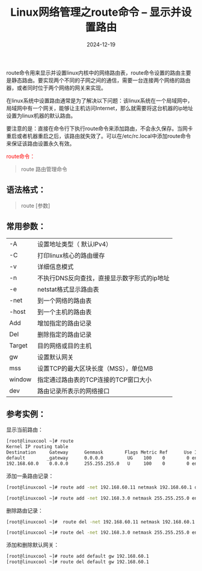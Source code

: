 ﻿---
title: Linux网络管理之route命令 – 显示并设置路由
icon: circle-info
order: 1
category:
  - Linux
tag:
  - Linux
  - 运维
pageview: false
date: 2024-12-19
comment: false
breadcrumb: false
---

route命令用来显示并设置linux内核中的网络路由表，route命令设置的路由主要是静态路由。要实现两个不同的子网之间的通信，需要一台连接两个网络的路由器，或者同时位于两个网络的网关来实现。

在linux系统中设置路由通常是为了解决以下问题：该linux系统在一个局域网中，局域网中有一个网关，能够让主机访问Internet，那么就需要将这台机器的ip地址设置为linux机器的默认路由。

要注意的是：直接在命令行下执行route命令来添加路由，不会永久保存。当网卡重启或者机器重启之后，该路由就失效了。可以在/etc/rc.local中添加route命令来保证该路由设置永久有效。

<font color=red>route命令：</font>

> route	路由管理命令

## 语法格式：

>route [参数]

## 常用参数：

|  |  |
|--|--|
|-A	|设置地址类型（ 默认IPv4）
|-C|	打印linux核心的路由缓存
|-v	|详细信息模式
|-n	|不执行DNS反向查找，直接显示数字形式的ip地址
|-e	|netstat格式显示路由表
|-net|	到一个网络的路由表
|-host	|到一个主机的路由表
|Add	|增加指定的路由记录
|Del	|删除指定的路由记录
|Target|	目的网络或目的主机
|gw|	设置默认网关
|mss	|设置TCP的最大区块长度（MSS），单位MB
|window|	指定通过路由表的TCP连接的TCP窗口大小
|dev	|路由记录所表示的网络接口

## 参考实例：

显示当前路由：

```bash
[root@linuxcool ~]# route
Kernel IP routing table
Destination     Gateway      Genmask        Flags Metric Ref      Use Iface
default        _gateway      0.0.0.0         UG    100    0        0 ens192
192.168.60.0    0.0.0.0      255.255.255.0   U     100    0        0 ens192
```

添加一条路由记录：

```bash
[root@linuxcool ~]# route add -net 192.168.60.11 netmask 192.168.60.1 dev ens192

[root@linuxcool ~]# route add -net 192.168.3.0 netmask 255.255.255.0 ens33
```

删除路由记录：

```bash
[root@linuxcool ~]#  route del -net 192.168.60.11 netmask 192.168.60.1 dev ens192 

[root@linuxcool ~]# route del -net 192.168.3.0 netmask 255.255.255.0 ens33
```

添加和删除默认网关：

```bash
[root@linuxcool ~]# route add default gw 192.168.60.1
[root@linuxcool ~]# route del default gw 192.168.60.1
```


